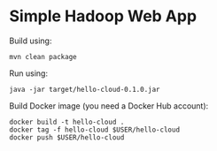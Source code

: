 Simple Hadoop Web App
=====================


Build using:

    mvn clean package


Run using:

    java -jar target/hello-cloud-0.1.0.jar



Build Docker image (you need a Docker Hub account):

    docker build -t hello-cloud .
    docker tag -f hello-cloud $USER/hello-cloud
    docker push $USER/hello-cloud

